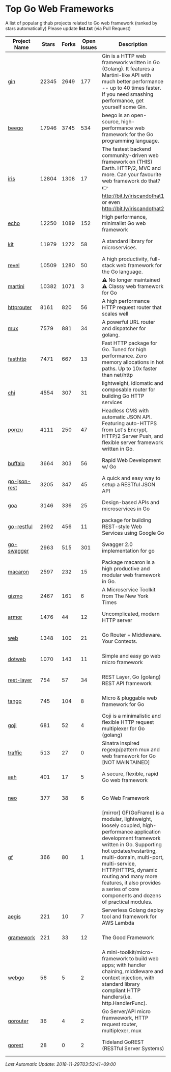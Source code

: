 # Top Go Web Frameworks
A list of popular github projects related to Go web framework (ranked by stars automatically)
Please update **list.txt** (via Pull Request)

| Project Name | Stars | Forks | Open Issues | Description | Last Commit |
| ------------ | ----- | ----- | ----------- | ----------- | ----------- |
| [gin](https://github.com/gin-gonic/gin) | 22345 | 2649 | 177 | Gin is a HTTP web framework written in Go (Golang). It features a Martini-like API with much better performance -- up to 40 times faster. If you need smashing performance, get yourself some Gin. | 2018-11-26 15:01:51 |
| [beego](https://github.com/astaxie/beego) | 17946 | 3745 | 534 | beego is an open-source, high-performance web framework for the Go programming language. | 2018-11-28 08:17:53 |
| [iris](https://github.com/kataras/iris) | 12804 | 1308 | 17 | The fastest backend community-driven web framework on (THIS) Earth. HTTP/2, MVC and more. Can your favourite web framework do that? 👉 http://bit.ly/iriscandothat1 or even http://bit.ly/iriscandothat2 | 2018-11-27 12:39:27 |
| [echo](https://github.com/labstack/echo) | 12250 | 1089 | 152 | High performance, minimalist Go web framework | 2018-11-23 06:34:14 |
| [kit](https://github.com/go-kit/kit) | 11979 | 1272 | 58 | A standard library for microservices. | 2018-11-20 18:57:09 |
| [revel](https://github.com/revel/revel) | 10509 | 1280 | 50 | A high productivity, full-stack web framework for the Go language. | 2018-10-30 13:23:52 |
| [martini](https://github.com/go-martini/martini) | 10382 | 1071 | 3 | ⚠️ No longer maintained ⚠️  Classy web framework for Go | 2017-01-21 21:58:54 |
| [httprouter](https://github.com/julienschmidt/httprouter) | 8161 | 820 | 56 | A high performance HTTP request router that scales well | 2018-10-21 22:38:31 |
| [mux](https://github.com/gorilla/mux) | 7579 | 881 | 34 | A powerful URL router and dispatcher for golang. | 2018-10-30 15:25:28 |
| [fasthttp](https://github.com/valyala/fasthttp) | 7471 | 667 | 13 | Fast HTTP package for Go. Tuned for high performance. Zero memory allocations in hot paths. Up to 10x faster than net/http | 2018-11-28 05:27:58 |
| [chi](https://github.com/go-chi/chi) | 4554 | 307 | 31 | lightweight, idiomatic and composable router for building Go HTTP services | 2018-11-06 16:38:48 |
| [ponzu](https://github.com/ponzu-cms/ponzu) | 4111 | 250 | 47 | Headless CMS with automatic JSON API. Featuring auto-HTTPS from Let's Encrypt, HTTP/2 Server Push, and flexible server framework written in Go. | 2018-11-11 19:21:27 |
| [buffalo](https://github.com/gobuffalo/buffalo) | 3664 | 303 | 56 | Rapid Web Development w/ Go | 2018-11-26 20:09:49 |
| [go-json-rest](https://github.com/ant0ine/go-json-rest) | 3205 | 347 | 45 | A quick and easy way to setup a RESTful JSON API | 2017-09-13 04:12:08 |
| [goa](https://github.com/goadesign/goa) | 3146 | 336 | 25 | Design-based APIs and microservices in Go | 2018-11-23 16:37:39 |
| [go-restful](https://github.com/emicklei/go-restful) | 2992 | 456 | 11 | package for building REST-style Web Services using Google Go | 2018-07-26 09:12:47 |
| [go-swagger](https://github.com/go-swagger/go-swagger) | 2963 | 515 | 301 | Swagger 2.0 implementation for go | 2018-11-28 09:38:04 |
| [macaron](https://github.com/go-macaron/macaron) | 2597 | 232 | 15 | Package macaron is a high productive and modular web framework in Go. | 2018-11-05 21:42:56 |
| [gizmo](https://github.com/NYTimes/gizmo) | 2467 | 161 | 6 | A Microservice Toolkit from The New York Times | 2018-11-28 16:14:28 |
| [armor](https://github.com/labstack/armor) | 1476 | 44 | 12 | Uncomplicated, modern HTTP server | 2018-11-23 06:42:51 |
| [web](https://github.com/gocraft/web) | 1348 | 100 | 21 | Go Router + Middleware. Your Contexts. | 2017-09-25 13:59:45 |
| [dotweb](https://github.com/devfeel/dotweb) | 1070 | 143 | 11 | Simple and easy go web micro framework | 2018-10-30 07:29:04 |
| [rest-layer](https://github.com/rs/rest-layer) | 754 | 57 | 34 | REST Layer, Go (golang) REST API framework | 2018-11-27 10:53:41 |
| [tango](https://github.com/lunny/tango) | 745 | 104 | 8 | Micro & pluggable web framework for Go | 2018-09-15 08:48:09 |
| [goji](https://github.com/goji/goji) | 681 | 52 | 4 | Goji is a minimalistic and flexible HTTP request multiplexer for Go (golang) | 2018-11-11 19:45:36 |
| [traffic](https://github.com/gravityblast/traffic) | 513 | 27 | 0 | Sinatra inspired regexp/pattern mux and web framework for Go [NOT MAINTAINED] | 2015-11-26 21:31:07 |
| [aah](https://github.com/go-aah/aah) | 401 | 17 | 5 | A secure, flexible, rapid Go web framework | 2018-11-26 05:12:59 |
| [neo](https://github.com/ivpusic/neo) | 377 | 38 | 6 | Go Web Framework | 2017-08-14 23:54:31 |
| [gf](https://github.com/johng-cn/gf) | 366 | 80 | 1 |  [mirror] GF(GoFrame) is a modular, lightweight, loosely coupled, high-performance application development framework written in Go. Supporting hot updates/restarting, multi-domain, multi-port, multi-service, HTTP/HTTPS, dynamic routing and many more features, it also provides a series of core components and dozens of practical modules. | 2018-11-27 12:37:57 |
| [aegis](https://github.com/tmaiaroto/aegis) | 221 | 10 | 7 | Serverless Golang deploy tool and framework for AWS Lambda | 2018-07-08 06:00:55 |
| [gramework](https://github.com/gramework/gramework) | 221 | 33 | 12 | The Good Framework | 2018-11-22 13:00:19 |
| [webgo](https://github.com/bnkamalesh/webgo) | 56 | 5 | 2 | A mini-toolkit/micro-framework to build web apps; with handler chaining, middleware and context injection, with standard library compliant HTTP handlers(i.e. http.HandlerFunc). | 2018-10-11 18:32:10 |
| [gorouter](https://github.com/vardius/gorouter) | 36 | 4 | 2 | Go Server/API micro framwework, HTTP request router, multiplexer, mux | 2018-06-26 00:19:48 |
| [gorest](https://github.com/tideland/gorest) | 28 | 0 | 2 | Tideland GoREST (RESTful Server Systems) | 2017-11-10 13:00:37 |

*Last Automatic Update: 2018-11-29T03:53:41+09:00*